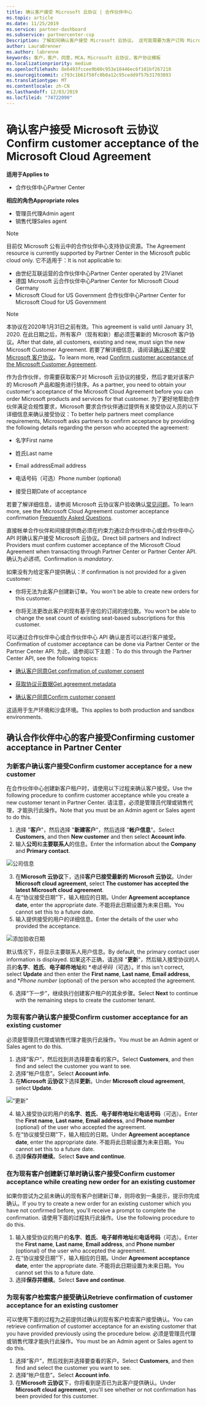 ```yaml
---
title: 确认客户接受 Microsoft 云协议 | 合作伙伴中心
ms.topic: article
ms.date: 11/25/2019
ms.service: partner-dashboard
ms.subservice: partnercenter-csp
Description: 了解如何确认客户接受 Microsoft 云协议。 这可能需要为客户订购 Microsoft 产品和服务。
author: LauraBrenner
ms.author: labrenne
keywords: 客户，客户，同意，MCA，Microsoft 云协议，客户协议模板
ms.localizationpriority: medium
ms.openlocfilehash: 8e6493fccee9b00c953e18446ec6f101bf267210
ms.sourcegitcommit: c793c1b61f50fc0b0a12c95cedd9f57b31703093
ms.translationtype: MT
ms.contentlocale: zh-CN
ms.lasthandoff: 12/03/2019
ms.locfileid: "74722090"
---
```

# <a name="confirm-customer-acceptance-of-the-microsoft-cloud-agreement"></a><span data-ttu-id="c039c-105">确认客户接受 Microsoft 云协议</span><span class="sxs-lookup"><span data-stu-id="c039c-105">Confirm customer acceptance of the Microsoft Cloud Agreement</span></span>

<span data-ttu-id="c039c-106">**适用于**</span><span class="sxs-lookup"><span data-stu-id="c039c-106">**Applies to**</span></span>
-  <span data-ttu-id="c039c-107">合作伙伴中心</span><span class="sxs-lookup"><span data-stu-id="c039c-107">Partner Center</span></span>

<span data-ttu-id="c039c-108">**相应的角色**</span><span class="sxs-lookup"><span data-stu-id="c039c-108">**Appropriate roles**</span></span>

- <span data-ttu-id="c039c-109">管理员代理</span><span class="sxs-lookup"><span data-stu-id="c039c-109">Admin agent</span></span>
- <span data-ttu-id="c039c-110">销售代理</span><span class="sxs-lookup"><span data-stu-id="c039c-110">Sales agent</span></span>

> [!NOTE]
> <span data-ttu-id="c039c-111">目前仅 Microsoft 公有云中的合作伙伴中心支持协议资源。</span><span class="sxs-lookup"><span data-stu-id="c039c-111">The Agreement resource is currently supported by Partner Center in the Microsoft public cloud only.</span></span> <span data-ttu-id="c039c-112">它不适用于：</span><span class="sxs-lookup"><span data-stu-id="c039c-112">It is not applicable to:</span></span>
> * <span data-ttu-id="c039c-113">由世纪互联运营的合作伙伴中心</span><span class="sxs-lookup"><span data-stu-id="c039c-113">Partner Center operated by 21Vianet</span></span>
> * <span data-ttu-id="c039c-114">德国 Microsoft 云合作伙伴中心</span><span class="sxs-lookup"><span data-stu-id="c039c-114">Partner Center for Microsoft Cloud Germany</span></span>
> * <span data-ttu-id="c039c-115">Microsoft Cloud for US Government 合作伙伴中心</span><span class="sxs-lookup"><span data-stu-id="c039c-115">Partner Center for Microsoft Cloud for US Government</span></span>

>[!NOTE]
><span data-ttu-id="c039c-116">本协议在2020年1月31日之前有效。</span><span class="sxs-lookup"><span data-stu-id="c039c-116">This agreement is valid until January 31, 2020.</span></span> <span data-ttu-id="c039c-117">在此日期之后，所有客户（现有和新）都必须签署新的 Microsoft 客户协议。</span><span class="sxs-lookup"><span data-stu-id="c039c-117">After that date, all customers, existing and new, must sign the new Microsoft Customer Agreement.</span></span> <span data-ttu-id="c039c-118">若要了解详细信息，请阅读[确认客户接受 Microsoft 客户协议](confirm-customer-agreement.md)。</span><span class="sxs-lookup"><span data-stu-id="c039c-118">To learn more, read [Confirm customer acceptance of the Microsoft Customer Agreement](confirm-customer-agreement.md).</span></span>

<span data-ttu-id="c039c-119">作为合作伙伴，你需要获取客户对 Microsoft 云协议的接受，然后才能对该客户的 Microsoft 产品和服务进行排序。</span><span class="sxs-lookup"><span data-stu-id="c039c-119">As a partner, you need to obtain your customer's acceptance of the Microsoft Cloud Agreement before you can order Microsoft products and services for that customer.</span></span> <span data-ttu-id="c039c-120">为了更好地帮助合作伙伴满足合规性要求，Microsoft 要求合作伙伴通过提供有关接受协议人员的以下详细信息来确认接受协议：</span><span class="sxs-lookup"><span data-stu-id="c039c-120">To better help partners meet compliance requirements, Microsoft asks partners to confirm acceptance by providing the following details regarding the person who accepted the agreement:</span></span> 

-   <span data-ttu-id="c039c-121">名字</span><span class="sxs-lookup"><span data-stu-id="c039c-121">First name</span></span>

-   <span data-ttu-id="c039c-122">姓氏</span><span class="sxs-lookup"><span data-stu-id="c039c-122">Last name</span></span>

-   <span data-ttu-id="c039c-123">Email address</span><span class="sxs-lookup"><span data-stu-id="c039c-123">Email address</span></span>

-   <span data-ttu-id="c039c-124">电话号码（可选）</span><span class="sxs-lookup"><span data-stu-id="c039c-124">Phone number (optional)</span></span>

-   <span data-ttu-id="c039c-125">接受日期</span><span class="sxs-lookup"><span data-stu-id="c039c-125">Date of acceptance</span></span>

<span data-ttu-id="c039c-126">若要了解详细信息，请参阅 Microsoft 云协议客户验收确认[常见问题](https://docs.microsoft.com/partner-center/confirm-consent-faq)。</span><span class="sxs-lookup"><span data-stu-id="c039c-126">To learn more, see the Microsoft Cloud Agreement customer acceptance confirmation [Frequently Asked Questions](https://docs.microsoft.com/partner-center/confirm-consent-faq).</span></span>

<span data-ttu-id="c039c-127">直接帐单合作伙伴和间接提供商必须在约束力通过合作伙伴中心或合作伙伴中心 API 时确认客户接受 Microsoft 云协议。</span><span class="sxs-lookup"><span data-stu-id="c039c-127">Direct bill partners and Indirect Providers must confirm customer acceptance of the Microsoft Cloud Agreement when transacting through Partner Center or Partner Center API.</span></span> <span data-ttu-id="c039c-128">确认为*必选项*。</span><span class="sxs-lookup"><span data-stu-id="c039c-128">Confirmation is *mandatory*.</span></span>

<span data-ttu-id="c039c-129">如果没有为给定客户提供确认：</span><span class="sxs-lookup"><span data-stu-id="c039c-129">If confirmation is not provided for a given customer:</span></span>

-   <span data-ttu-id="c039c-130">你将无法为此客户创建新订单。</span><span class="sxs-lookup"><span data-stu-id="c039c-130">You won't be able to create new orders for this customer.</span></span>

-   <span data-ttu-id="c039c-131">你将无法更改此客户的现有基于座位的订阅的座位数。</span><span class="sxs-lookup"><span data-stu-id="c039c-131">You won't be able to change the seat count of existing seat-based subscriptions for this customer.</span></span>

<span data-ttu-id="c039c-132">可以通过合作伙伴中心或合作伙伴中心 API 确认是否可以进行客户接受。</span><span class="sxs-lookup"><span data-stu-id="c039c-132">Confirmation of customer acceptance can be done via Partner Center or the Partner Center API.</span></span> <span data-ttu-id="c039c-133">为此，请参阅以下主题：</span><span class="sxs-lookup"><span data-stu-id="c039c-133">To do this through the Partner Center API, see the following topics:</span></span> 

-   [<span data-ttu-id="c039c-134">确认客户同意</span><span class="sxs-lookup"><span data-stu-id="c039c-134">Get confirmation of customer consent</span></span>](https://docs.microsoft.com/partner-center/develop/get-confirmation-of-customer-consent)

-   [<span data-ttu-id="c039c-135">获取协议元数据</span><span class="sxs-lookup"><span data-stu-id="c039c-135">Get agreement metadata</span></span>](https://docs.microsoft.com/partner-center/develop/get-agreement-metadata)

-   [<span data-ttu-id="c039c-136">确认客户同意</span><span class="sxs-lookup"><span data-stu-id="c039c-136">Confirm customer consent</span></span>](https://docs.microsoft.com/partner-center/develop/confirm-customer-consent)


<span data-ttu-id="c039c-137">这适用于生产环境和沙盒环境。</span><span class="sxs-lookup"><span data-stu-id="c039c-137">This applies to both production and sandbox environments.</span></span>

## <a name="confirming-customer-acceptance-in-partner-center"></a><span data-ttu-id="c039c-138">确认合作伙伴中心的客户接受</span><span class="sxs-lookup"><span data-stu-id="c039c-138">Confirming customer acceptance in Partner Center</span></span>

### <a name="confirm-customer-acceptance-for-a-new-customer"></a><span data-ttu-id="c039c-139">为新客户确认客户接受</span><span class="sxs-lookup"><span data-stu-id="c039c-139">Confirm customer acceptance for a new customer</span></span>

<span data-ttu-id="c039c-140">在合作伙伴中心创建新客户租户时，请使用以下过程来确认客户接受。</span><span class="sxs-lookup"><span data-stu-id="c039c-140">Use the following procedure to confirm customer acceptance while you create a new customer tenant in Partner Center.</span></span> <span data-ttu-id="c039c-141">请注意，必须是管理员代理或销售代理，才能执行此操作。</span><span class="sxs-lookup"><span data-stu-id="c039c-141">Note that you must be an Admin agent or Sales agent to do this.</span></span>

1. <span data-ttu-id="c039c-142">选择 "**客户**"，然后选择 "**新建客户**"，然后选择 "**帐户信息**"。</span><span class="sxs-lookup"><span data-stu-id="c039c-142">Select **Customers**, and then **New customer** and then select **Account info**.</span></span>
2. <span data-ttu-id="c039c-143">输入**公司**和**主要联系人**的信息。</span><span class="sxs-lookup"><span data-stu-id="c039c-143">Enter the information about the **Company** and **Primary contact**.</span></span>

![公司信息](images/mca/mca1.png)

3. <span data-ttu-id="c039c-145">在**Microsoft 云协议**下，选择**客户已接受最新的 Microsoft 云协议**。</span><span class="sxs-lookup"><span data-stu-id="c039c-145">Under **Microsoft cloud agreement**, select **The customer has accepted the latest Microsoft cloud agreement**.</span></span>
4. <span data-ttu-id="c039c-146">在“协议接受日期”下，输入相应的日期。</span><span class="sxs-lookup"><span data-stu-id="c039c-146">Under **Agreement acceptance date**, enter the appropriate date.</span></span> <span data-ttu-id="c039c-147">不能将此日期设置为未来日期。</span><span class="sxs-lookup"><span data-stu-id="c039c-147">You cannot set this to a future date.</span></span>
5. <span data-ttu-id="c039c-148">输入提供接受的用户的详细信息。</span><span class="sxs-lookup"><span data-stu-id="c039c-148">Enter the details of the user who provided the acceptance.</span></span>

![添加验收日期](images/mca/MCA3.png)

<span data-ttu-id="c039c-150">默认情况下，将显示主要联系人用户信息。</span><span class="sxs-lookup"><span data-stu-id="c039c-150">By default, the primary contact user information is displayed.</span></span> <span data-ttu-id="c039c-151">如果这不正确，请选择 "**更新**"，然后输入接受协议的人员的**名字**、**姓氏**、**电子邮件地址**和 \**电话号码*（可选）。</span><span class="sxs-lookup"><span data-stu-id="c039c-151">If this isn't correct, select **Update** and then enter the **First name**, **Last name**, **Email address**, and \**Phone number* (optional) of the person who accepted the agreement.</span></span>

6. <span data-ttu-id="c039c-152">选择“下一步”，继续执行创建客户租户的其余步骤。</span><span class="sxs-lookup"><span data-stu-id="c039c-152">Select **Next** to continue with the remaining steps to create the customer tenant.</span></span>

### <a name="confirm-customer-acceptance-for-an-existing-customer"></a><span data-ttu-id="c039c-153">为现有客户确认客户接受</span><span class="sxs-lookup"><span data-stu-id="c039c-153">Confirm customer acceptance for an existing customer</span></span>

<span data-ttu-id="c039c-154">必须是管理员代理或销售代理才能执行此操作。</span><span class="sxs-lookup"><span data-stu-id="c039c-154">You must be an Admin agent or Sales agent to do this.</span></span>

1. <span data-ttu-id="c039c-155">选择“客户”，然后找到并选择要查看的客户。</span><span class="sxs-lookup"><span data-stu-id="c039c-155">Select **Customers**, and then find and select the customer you want to see.</span></span>
2. <span data-ttu-id="c039c-156">选择“帐户信息”。</span><span class="sxs-lookup"><span data-stu-id="c039c-156">Select **Account info**.</span></span>
3. <span data-ttu-id="c039c-157">在**Microsoft 云协议**下选择**更新**。</span><span class="sxs-lookup"><span data-stu-id="c039c-157">Under **Microsoft cloud agreement**, select **Update**.</span></span>

![“更新”](images/mca/mca4.png)

4. <span data-ttu-id="c039c-159">输入接受协议的用户的**名字**、**姓氏**、**电子邮件地址**和**电话号码**（可选）。</span><span class="sxs-lookup"><span data-stu-id="c039c-159">Enter the **First name**, **Last name**, **Email address**, and **Phone number** (optional) of the user who accepted the agreement.</span></span>
5. <span data-ttu-id="c039c-160">在“协议接受日期”下，输入相应的日期。</span><span class="sxs-lookup"><span data-stu-id="c039c-160">Under **Agreement acceptance date**, enter the appropriate date.</span></span> <span data-ttu-id="c039c-161">不能将此日期设置为未来日期。</span><span class="sxs-lookup"><span data-stu-id="c039c-161">You cannot set this to a future date.</span></span>
6. <span data-ttu-id="c039c-162">选择**保存并继续**。</span><span class="sxs-lookup"><span data-stu-id="c039c-162">Select **Save and continue**.</span></span>

### <a name="confirm-customer-acceptance-while-creating-new-order-for-an-existing-customer"></a><span data-ttu-id="c039c-163">在为现有客户创建新订单时确认客户接受</span><span class="sxs-lookup"><span data-stu-id="c039c-163">Confirm customer acceptance while creating new order for an existing customer</span></span>

<span data-ttu-id="c039c-164">如果你尝试为之前未确认的现有客户创建新订单，则将收到一条提示，提示你完成确认。</span><span class="sxs-lookup"><span data-stu-id="c039c-164">If you try to create a new order for an existing customer which you have not confirmed before, you'll receive a prompt to complete the confirmation.</span></span> <span data-ttu-id="c039c-165">请使用下面的过程执行此操作。</span><span class="sxs-lookup"><span data-stu-id="c039c-165">Use the following procedure to do this.</span></span>

1. <span data-ttu-id="c039c-166">输入接受协议的用户的**名字**、**姓氏**、**电子邮件地址**和**电话号码**（可选）。</span><span class="sxs-lookup"><span data-stu-id="c039c-166">Enter the **First name**, **Last name**, **Email address**, and **Phone number** (optional) of the user who accepted the agreement.</span></span>
2. <span data-ttu-id="c039c-167">在“协议接受日期”下，输入相应的日期。</span><span class="sxs-lookup"><span data-stu-id="c039c-167">Under **Agreement acceptance date**, enter the appropriate date.</span></span> <span data-ttu-id="c039c-168">不能将此日期设置为未来日期。</span><span class="sxs-lookup"><span data-stu-id="c039c-168">You cannot set this to a future date.</span></span>
3. <span data-ttu-id="c039c-169">选择**保存并继续**。</span><span class="sxs-lookup"><span data-stu-id="c039c-169">Select **Save and continue**.</span></span>

### <a name="retrieve-confirmation-of-customer-acceptance-for-an-existing-customer"></a><span data-ttu-id="c039c-170">为现有客户检索客户接受确认</span><span class="sxs-lookup"><span data-stu-id="c039c-170">Retrieve confirmation of customer acceptance for an existing customer</span></span>

<span data-ttu-id="c039c-171">可以使用下面的过程为之前提供过确认的现有客户检索客户接受确认。</span><span class="sxs-lookup"><span data-stu-id="c039c-171">You can retrieve confirmation of customer acceptance for an existing customer that you have provided previously using the procedure below.</span></span> <span data-ttu-id="c039c-172">必须是管理员代理或销售代理才能执行此操作。</span><span class="sxs-lookup"><span data-stu-id="c039c-172">You must be an Admin agent or Sales agent to do this.</span></span>

1. <span data-ttu-id="c039c-173">选择“客户”，然后找到并选择要查看的客户。</span><span class="sxs-lookup"><span data-stu-id="c039c-173">Select **Customers**, and then find and select the customer you want to see.</span></span>
2. <span data-ttu-id="c039c-174">选择“帐户信息”。</span><span class="sxs-lookup"><span data-stu-id="c039c-174">Select **Account info**.</span></span>
3. <span data-ttu-id="c039c-175">在**Microsoft 云协议**下，你将看到是否已为此客户提供确认。</span><span class="sxs-lookup"><span data-stu-id="c039c-175">Under **Microsoft cloud agreement**, you'll see whether or not confirmation has been provided for this customer.</span></span>
